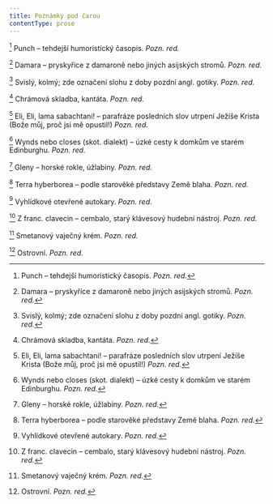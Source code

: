 ```yaml
---
title: Poznámky pod čarou
contentType: prose
---
```


<section>

[^1] Punch – tehdejší humoristický časopis. _Pozn. red._

[^2] Damara – pryskyřice z damaroně nebo jiných asijských stromů. _Pozn. red._

[^3] Svislý, kolmý; zde označení slohu z doby pozdní angl. gotiky. _Pozn. red._

[^4] Chrámová skladba, kantáta. _Pozn. red._

[^5] Eli, Eli, lama sabachtani! – parafráze posledních slov utrpení Ježíše Krista (Bože můj, proč jsi mě opustil!) _Pozn. red._

[^6] Wynds nebo closes (skot. dialekt) – úzké cesty k domkům ve starém Edinburghu. _Pozn. red._

[^7] Gleny – horské rokle, úžlabiny. _Pozn. red._

[^8] Terra hyberborea – podle starověké představy Země blaha. _Pozn. red._

[^9] Vyhlídkové otevřené autokary. _Pozn. red._

[^10] Z franc. clavecin – cembalo, starý klávesový hudební nástroj. _Pozn. red._

[^11] Smetanový vaječný krém. _Pozn. red._

[^12] Ostrovní. _Pozn. red._

</section>

[^1]: Punch – tehdejší humoristický časopis. _Pozn. red._

[^2]: Damara – pryskyřice z damaroně nebo jiných asijských stromů. _Pozn. red._

[^3]: Svislý, kolmý; zde označení slohu z doby pozdní angl. gotiky. _Pozn. red._

[^4]: Chrámová skladba, kantáta. _Pozn. red._

[^5]: Eli, Eli, lama sabachtani! – parafráze posledních slov utrpení Ježíše Krista (Bože můj, proč jsi mě opustil!) _Pozn. red._

[^6]: Wynds nebo closes (skot. dialekt) – úzké cesty k domkům ve starém Edinburghu. _Pozn. red._

[^7]: Gleny – horské rokle, úžlabiny. _Pozn. red._

[^8]: Terra hyberborea – podle starověké představy Země blaha. _Pozn. red._

[^9]: Vyhlídkové otevřené autokary. _Pozn. red._

[^10]: Z franc. clavecin – cembalo, starý klávesový hudební nástroj. _Pozn. red._

[^11]: Smetanový vaječný krém. _Pozn. red._

[^12]: Ostrovní. _Pozn. red._
